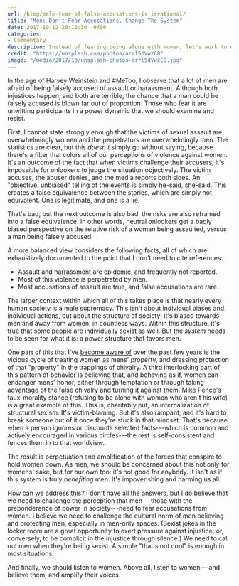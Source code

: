 ```yaml
---
url: /blog/male-fear-of-false-accusations-is-irrational/
title: "Men: Don't Fear Accusations, Change The System"
date: 2017-10-12 20:16:30 -0400
categories:
- Commentary
description: Instead of fearing being alone with women, let's work to dismantle sexism.
credit: "https://unsplash.com/photos/arrl5dVwzC8"
image: "/media/2017/10/unsplash-photos-arrl5dVwzC8.jpg"
---
```

In the age of Harvey Weinstein and #MeToo, I observe that a lot of men are afraid of being falsely accused of assault or harassment.
Although both injustices happen, and both are terrible, the chance that a man could be falsely accused is blown far out of proportion.
Those who fear it are unwitting participants in a power dynamic that we should examine and resist.
<!--more-->

First, I cannot state strongly enough that the victims of sexual assault are overwhelmingly women and the perpetrators are overwhelmingly men.
The statistics are clear, but this _doesn't_ simply go without saying, because there's a filter that colors all of our perceptions of violence against women.
It's an outcome of the fact that when victims challenge their accusers, it's impossible for onlookers to judge the situation objectively.
The victim accuses, the abuser denies, and the media reports both sides.
An "objective, unbiased" telling of the events is simply he-said, she-said.
This creates a false equivalence between the stories, which are simply not equivalent.
One is legitimate, and one is a lie.

That's bad, but the next outcome is also bad: the risks are also reframed into a false equivalence.
In other words, neutral onlookers get a badly biased perspective on the relative risk of a woman being assaulted, versus a man being falsely accused.

A more balanced view considers the following facts, all of which are exhaustively documented to the point that I don't need to cite references:

- Assault and harrassment are epidemic, and frequently not reported.
- Most of this violence is perpetrated by men.
- Most accusations of assault are true, and false accusations are rare.

The larger context within which all of this takes place is that nearly every human society is a male supremacy.
This isn't about individual biases and individual actions, but about the structure of society: it's biased towards men and away from women, in countless ways.
Within this structure, it's true that some people are individually sexist as well.
But the _system_ needs to be seen for what it is: a power structure that favors men.

One part of this that I've [become aware of](/blog/what-women-tell-me) over the past few years is the vicious cycle of treating women as mens' property, and dressing protection of that "property" in the trappings of chivalry.
A third interlocking part of this pattern of behavior is believing that, and behaving as if, women can endanger mens' honor, either through temptation or through taking advantage of the false chivalry and turning it against them.
Mike Pence's faux-morality stance (refusing to be alone with women who aren't his wife) is a great example of this.
This is, charitably put, an internalization of structural sexism.
It's victim-blaming.
But it's also rampant, and it's hard to break someone out of it once they're stuck in that mindset.
That's because when a person ignores or discounts selected facts---which is common and actively encouraged in various circles---the rest is self-consistent and fences them in to that worldview.

The result is perpetuation and amplification of the forces that conspire to hold women down.
As men, we should be concerned about this not only for womens' sake, but for our own too: it's not good for anybody.
It isn't as if this system is truly _benefiting_ men.
It's impoverishing and harming us all.

How can we address this?
I don't have all the answers, but I do believe that we need to challenge the perception that men---those with the preponderance of power in society---need to fear accusations from women.
I believe we need to challenge the cultural norm of men believing and protecting men, especially in men-only spaces.
(Sexist jokes in the locker room are a great opportunity to exert pressure against injustice; or, conversely, to be complicit in the injustice through silence.)
We need to call out men when they're being sexist.
A simple "that's not cool" is enough in most situations.

And finally, we should listen to women.
Above all, listen to women---and believe them, and amplify their voices.
